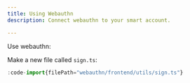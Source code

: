 ```yaml
---
title: Using Webauthn
description: Connect webauthn to your smart account.

---
```


Use webauthn:

Make a new file called `sign.ts`:

```ts
:code-import{filePath="webauthn/frontend/utils/sign.ts"}
```
